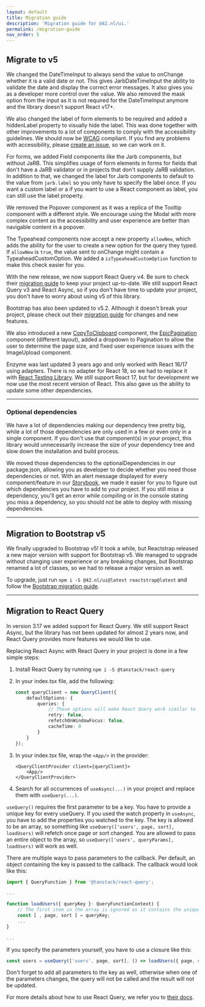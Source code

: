 ```yaml
---
layout: default
title: Migration guide
description: 'Migration guide for @42.nl/ui.'
permalink: /migration-guide
nav_order: 5
---
```


## Migrate to v5

We changed the DateTimeInput to always send the value to onChange whether it is a valid date or not. This gives JarbDateTimeInput
the ability to validate the date and display the correct error messages. It also gives you as a developer more control over the
value. We also removed the mask option from the input as it is not required for the DateTimeInput anymore and the library doesn't
support React v17+.

We also changed the label of form elements to be required and added a hiddenLabel property to visually hide the label. This was
done together with other improvements to a lot of components to comply with the accessibility guidelines. We should now be
[WCAG](https://www.w3.org/WAI/standards-guidelines/wcag/) compliant. If you find any problems with accessibility, please
[create an issue](https://github.com/42BV/ui/issues/new), so we can work on it.

For forms, we added Field components like the Jarb components, but without JaRB. This simplifies usage of form elements
in forms for fields that don't have a JaRB validator or in projects that don't supply JaRB validation. In addition to that,
we changed the label for Jarb components to default to the value from `jarb.label` so you only have to specify the label once.
If you want a custom label or a if you want to use a React component as label, you can still use the label property.

We removed the Popover component as it was a replica of the Tooltip component with a different style. We encourage using the
Modal with more complex content as the accessibility and user experience are better than navigable content in a popover.

The Typeahead components now accept a new property `allowNew`, which adds the ability for the user to create a new option
for the query they typed. If `allowNew` is `true`, the value sent to onChange might contain a TypeaheadCustomOption. We
added a `isTypeaheadCustomOption` function to make this check easier for you.

With the new release, we now support React Query v4. Be sure to check their
[migration guide](https://tanstack.com/query/v4/docs/guides/migrating-to-react-query-4) to keep your project up-to-date.
We still support React Query v3 and React Async, so if you don't have time to update your project, you don't have to worry
about using v5 of this library.

Bootstrap has also been updated to v5.2. Although it doesn't break your project, please check out their
[migration guide](https://getbootstrap.com/docs/5.2/migration/) for changes and new features.

We also introduced a new [CopyToClipboard](https://42bv.github.io/ui/storybook/?path=/story/core-copytoclipboard) component,
the [EpicPagination](https://42bv.github.io/ui/storybook/?path=/story/core-epicpagination) component (different layout),
added a dropdown to Pagination to allow the user to determine the page size, and fixed user experience issues with the
ImageUpload component.

Enzyme was last updated 3 years ago and only worked with React 16/17 using adapters. There is no adapter for React 18,
so we had to replace it with [React Testing Library](https://testing-library.com/). We still support React 17, but for
development we now use the most recent version of React. This also gave us the ability to update some other dependencies.

---

### Optional dependencies

We have a lot of dependencies making our dependency tree pretty big, while a lot of those dependencies are only used in
a few or even only in a single component. If you don't use that component(s) in your project, this library would
unnecessarily increase the size of your dependency tree and slow down the installation and build process.

We moved those dependencies to the optionalDependencies in our package.json, allowing you as developer to decide whether
you need those dependencies or not. With an alert message displayed for every component/feature in our
[Storybook](https://42bv.github.io/ui/storybook/), we made it easier for you to figure out which dependencies you have
to add to your project. If you still miss a dependency, you'll get an error while compiling or in the console stating
you miss a dependency, so you should not be able to deploy with missing dependencies.

---

## Migration to Bootstrap v5

We finally upgraded to Bootstrap v5! It took a while, but Reactstrap released a new major version with support for
Bootstrap v5. We managed to upgrade without changing user experience or any breaking changes, but Bootstrap renamed a
lot of classes, so we had to release a major version as well.

To upgrade, just run `npm i -S @42.nl/ui@latest reactstrap@latest` and follow the
[Bootstrap migration guide](https://getbootstrap.com/docs/5.0/migration/).

---

## Migration to React Query

In version 3.17 we added support for React Query. We still support React Async, but the library has not been updated for
almost 2 years now, and React Query provides more features we would like to use.

Replacing React Async with React Query in your project is done in a few simple steps:

1.  Install React Query by running `npm i -S @tanstack/react-query`

2.  In your index.tsx file, add the following:
    ```ts
    const queryClient = new QueryClient({
        defaultOptions: {
            queries: {
                // These options will make React Query work similar to React Async
                retry: false,
                refetchOnWindowFocus: false,
                cacheTime: 0
            }
        }
    });
    ```

3.  In your index.tsx file, wrap the `<App/>` in the provider:
    ```tsx
    <QueryClientProvider client={queryClient}>
        <App/>
    </QueryClientProvider>
    ```

4.  Search for all occurrences of `useAsync(...)` in your project and replace them with `useQuery(...)`.

`useQuery()` requires the first parameter to be a key. You have to provide a unique key for every useQuery. If you used
the watch property in `useAsync`, you have to add the properties you watched to the key. The key is allowed to be an
array, so something like `useQuery(['users', page, sort], loadUsers)` will refetch once page or sort changed. You are
allowed to pass an entire object to the array, so `useQuery(['users', queryParams], loadUsers)` will work as well.

There are multiple ways to pass parameters to the callback. Per default, an object containing the key is passed to the
callback. The callback would look like this:
```ts
import { QueryFunction } from '@tanstack/react-query';

...

function loadUsers({ queryKey }: QueryFunctionContext) {
    // The first item in the array is ignored as it contains the unique key
    const [ , page, sort ] = queryKey;
    ...
}

...
```
If you specify the parameters yourself, you have to use a closure like this:
```ts
const users = useQuery(['users', page, sort], () => loadUsers({ page, sort }));
```
Don't forget to add all parameters to the key as well, otherwise when one of the parameters changes, the query will not
be called and the result will not be updated.

For more details about how to use React Query, we refer you to [their docs](https://react-query.tanstack.com/overview).
